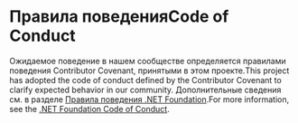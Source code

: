 # <a name="code-of-conduct"></a><span data-ttu-id="06de1-101">Правила поведения</span><span class="sxs-lookup"><span data-stu-id="06de1-101">Code of Conduct</span></span>

<span data-ttu-id="06de1-102">Ожидаемое поведение в нашем сообществе определяется правилами поведения Contributor Covenant, принятыми в этом проекте.</span><span class="sxs-lookup"><span data-stu-id="06de1-102">This project has adopted the code of conduct defined by the Contributor Covenant to clarify expected behavior in our community.</span></span>
<span data-ttu-id="06de1-103">Дополнительные сведения см. в разделе [Правила поведения .NET Foundation](https://dotnetfoundation.org/code-of-conduct).</span><span class="sxs-lookup"><span data-stu-id="06de1-103">For more information, see the [.NET Foundation Code of Conduct](https://dotnetfoundation.org/code-of-conduct).</span></span>
